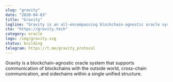 ```yaml
---
slug: "gravity"
date: "2020-04-03"
title: "Gravity"
logline: "Gravity is an all-encompassing blockchain-agnostic oracle system."
cta: "https://gravity.tech"
category: oracle
logo: /img/gravity.svg
status: building
telegram: https://t.me/gravity_protocol
---
```


Gravity is a blockchain-agnostic oracle system that supports communication of blockchains with the outside world, cross-chain communication, and sidechains within a single unified structure.
